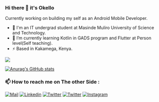 ### Hi there 👋 it's Okello

Currently working on building my self as an Android Mobile Developer.

- 🤔 I'm an IT undergrad student at Masinde Muliro University of Science and Technology.    
- 🌱 I’m currently learning Kotlin in GADS program and Flutter at Person level(Self teaching).
- ⚡ Based in Kakamega, Kenya.

![](https://komarev.com/ghpvc/?username=okelloEnos&color=green)


[![Anurag's GitHub stats](https://github-readme-stats.vercel.app/api?username=okelloEnos&show_icons=true&theme=dark)](https://github.com/anuraghazra/github-readme-stats)
<!-- [![Top Langs](https://github-readme-stats.vercel.app/api/top-langs/?username=okelloEnos)](https://github.com/anuraghazra/github-readme-stats)
-->
### 📫 How to reach me on The other Side :

[![Mail](https://img.shields.io/badge/-Say%20Hi!-green?style=for-the-badge&logo=gmail)](mailto:enosokello@gmail.com)
[![Linkedin](https://img.shields.io/badge/-LinkedIn-green?style=for-the-badge&logo=Linkedin)](https://www.linkedin.com/in/enos-okello-325450181/)
[![Twitter](https://img.shields.io/badge/-Twitter-green?style=for-the-badge&logo=twitter)](https://twitter.com/OkelloEnos)
[![Twitter](https://img.shields.io/badge/-Facebook-green?style=for-the-badge&logo=facebook)](https://web.facebook.com/enos.okello.10/)
[![Instagram](https://img.shields.io/badge/-Instagram-green?style=for-the-badge&logo=instagram)](https://www.instagram.com/okello_enos/)
<!--[Gmail](enosokello@gmail.com "Gmail")  ||   [Linked In](https://www.linkedin.com/in/enos-okello-325450181/ "Linked In Profile")    ||    [Twitter ](https://twitter.com/OkelloEnos "Twitter Profile")     ||    [FaceBook](https://web.facebook.com/enos.okello.10/ "Facebook Profile")

<!--
<details>
  <summary><b>📊 Github Stats</b></summary>
  <p align="center"> <img src="https://github-readme-stats.vercel.app/api?username=patilshreyas&count_private=true&show_icons=true&include_all_commits=true" alt="Shreyas Patil | Stats" />
</details>

<!--
[![Portfolio](https://img.shields.io/badge/-Portfolio-black?style=for-the-badge&logo=google-chrome&logoColor=white)](https://shreyaspatil.dev/)
[![Mail](https://img.shields.io/badge/-Say%20Hi!-black?style=for-the-badge&logo=gmail)](mailto:hi@shreyaspatil.dev)
[![Twitter](https://img.shields.io/badge/-Twitter-black?style=for-the-badge&logo=twitter)](https://twitter.com/imShreyasPatil)
[![Linkedin](https://img.shields.io/badge/-LinkedIn-black?style=for-the-badge&logo=Linkedin)](https://www.linkedin.com/in/patil-shreyas/)
[![Medium](https://img.shields.io/badge/-Medium-black?style=for-the-badge&logo=Medium)](https://medium.com/@PatilShreyas)
[![Google Play](https://img.shields.io/badge/-Google%20Play-black?style=for-the-badge&logo=google-play)](https://play.google.com/store/apps/dev?id=7315706573700759915)
[![Instagram](https://img.shields.io/badge/-Instagram-black?style=for-the-badge&logo=instagram)](https://instagram.com/shreyaspatil.dev/)
-->
<!--
**okelloEnos/okelloEnos** is a ✨ _special_ ✨ repository because its `README.md` (this file) appears on your GitHub profile.

Here are some ideas to get you started:

- 🔭 I’m currently working on ...
- 🌱 I’m currently learning ...
- 👯 I’m looking to collaborate on ...
- 🤔 I’m looking for help with ...
- 💬 Ask me about ...
- 📫 How to reach me: ...
- 😄 Pronouns: ...
- ⚡ Fun fact: ...
-->
